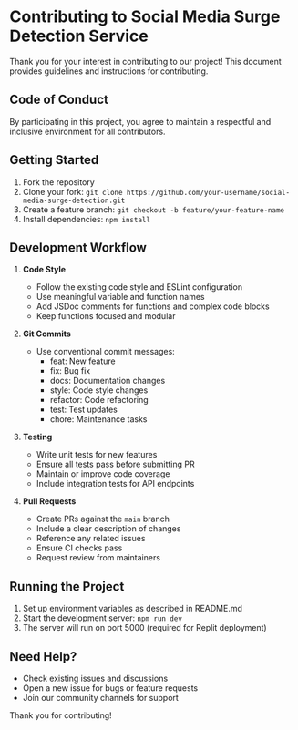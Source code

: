 # Contributing to Social Media Surge Detection Service

Thank you for your interest in contributing to our project! This document provides guidelines and instructions for contributing.

## Code of Conduct

By participating in this project, you agree to maintain a respectful and inclusive environment for all contributors.

## Getting Started

1. Fork the repository
2. Clone your fork: `git clone https://github.com/your-username/social-media-surge-detection.git`
3. Create a feature branch: `git checkout -b feature/your-feature-name`
4. Install dependencies: `npm install`

## Development Workflow

1. **Code Style**
   - Follow the existing code style and ESLint configuration
   - Use meaningful variable and function names
   - Add JSDoc comments for functions and complex code blocks
   - Keep functions focused and modular

2. **Git Commits**
   - Use conventional commit messages:
     - feat: New feature
     - fix: Bug fix
     - docs: Documentation changes
     - style: Code style changes
     - refactor: Code refactoring
     - test: Test updates
     - chore: Maintenance tasks

3. **Testing**
   - Write unit tests for new features
   - Ensure all tests pass before submitting PR
   - Maintain or improve code coverage
   - Include integration tests for API endpoints

4. **Pull Requests**
   - Create PRs against the `main` branch
   - Include a clear description of changes
   - Reference any related issues
   - Ensure CI checks pass
   - Request review from maintainers

## Running the Project

1. Set up environment variables as described in README.md
2. Start the development server: `npm run dev`
3. The server will run on port 5000 (required for Replit deployment)

## Need Help?

- Check existing issues and discussions
- Open a new issue for bugs or feature requests
- Join our community channels for support

Thank you for contributing!
